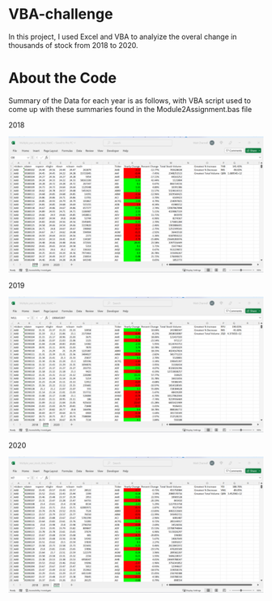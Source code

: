# VBA-challenge

In this project, I used Excel and VBA to analyize the overal change in thousands of stock from  2018 to 2020. 

# About the Code
Summary of the Data for each year is as follows, with VBA script used to come up with these summaries found in the Module2Assignment.bas file

2018

![alt text](2018_Stock_Snap.png)

2019

![alt text](2019_Stock_Snap.png)

2020

![alt text](2020_Stock_Snap.png)





